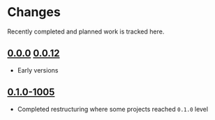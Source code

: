 # Changes
Recently completed and planned work is tracked here.

## [0.0.0](.) [0.0.12](.)
- Early versions

## [0.1.0-1005](.)
- Completed restructuring where some projects reached `0.1.0` level
